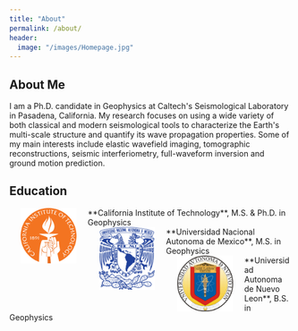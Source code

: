 ```yaml
---
title: "About"
permalink: /about/
header:
  image: "/images/Homepage.jpg"
---
```

## About Me
I am a Ph.D. candidate in Geophysics at Caltech's Seismological Laboratory in Pasadena, California. My research focuses on using a wide variety of both classical and modern seismological tools to characterize the Earth's multi-scale structure and quantify its wave propagation properties. Some of my main interests include elastic wavefield imaging, tomographic reconstructions, seismic interferiometry, full-waveform inversion and ground motion prediction.

## Education
<div  class="row">
<div><a><img src="/images/CALTECH_LOGO.png" align="left" width="100" hspace="20"> **California Institute of Technology**, M.S. & Ph.D. in Geophysics</a></div>
<div><a><img src="/images/UNAM_LOGO.png" align="left" width="100" hspace="20"> **Universidad Nacional Autonoma de Mexico**, M.S. in Geophysics</a></div>
<div><a><img src="/images/UANL_LOGO.png" align="left" width="100" hspace="20"> **Universidad Autonoma de Nuevo Leon**, B.S. in Geophysics</a></div>
</div>
